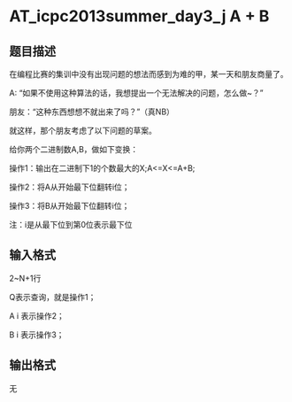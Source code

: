 # AT_icpc2013summer_day3_j A + B

## 题目描述

在编程比赛的集训中没有出现问题的想法而感到为难的甲，某一天和朋友商量了。

A: “如果不使用这种算法的话，我想提出一个无法解决的问题，怎么做~？”

朋友：“这种东西想想不就出来了吗？”（真NB）

就这样，那个朋友考虑了以下问题的草案。

给你两个二进制数A,B，做如下变换：

操作1：输出在二进制下1的个数最大的X;A<=X<=A+B;

操作2：将A从开始最下位翻转i位；

操作3：将B从开始最下位翻转i位；

注：i是从最下位到第0位表示最下位

## 输入格式

2~N+1行
Q表示查询，就是操作1；
A  i 表示操作2；
B  i 表示操作3；

## 输出格式

无